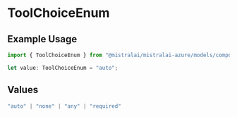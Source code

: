 # ToolChoiceEnum

## Example Usage

```typescript
import { ToolChoiceEnum } from "@mistralai/mistralai-azure/models/components";

let value: ToolChoiceEnum = "auto";
```

## Values

```typescript
"auto" | "none" | "any" | "required"
```